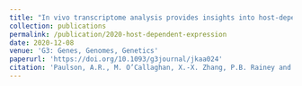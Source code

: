 ```yaml
---
title: "In vivo transcriptome analysis provides insights into host-dependent expression of virulence factors by <i>Yersinia entomophaga MH96</i>, during infection of <i>Galleria mellonella</i>."
collection: publications
permalink: /publication/2020-host-dependent-expression
date: 2020-12-08
venue: 'G3: Genes, Genomes, Genetics'
paperurl: 'https://doi.org/10.1093/g3journal/jkaa024'
citation: 'Paulson, A.R., M. O’Callaghan, X.-X. Zhang, P.B. Rainey and M.R.H. Hurst. 2020. In vivo transcriptome analysis provides insights into host-dependent expression of virulence factors by <i>Yersinia entomophaga MH96</i>, during infection of <i>Galleria mellonella</i>. G3: Genes, Genomes, Genetics: 11(1) 1-12.'
---
```

